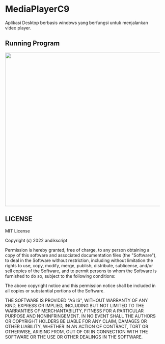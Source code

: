 # MediaPlayerC9
Aplikasi Desktop berbasis windows yang berfungsi untuk menjalankan video player.

## Running Program
<img src="https://user-images.githubusercontent.com/58913447/175946534-938424bf-faa0-406c-ac2e-9197edd0fcac.jpg" width="838" height="500"/>

## LICENSE
MIT License

Copyright (c) 2022 andikscript

Permission is hereby granted, free of charge, to any person obtaining a copy of this software and associated documentation files (the "Software"), to deal in the Software without restriction, including without limitation the rights to use, copy, modify, merge, publish, distribute, sublicense, and/or sell copies of the Software, and to permit persons to whom the Software is furnished to do so, subject to the following conditions:

The above copyright notice and this permission notice shall be included in all copies or substantial portions of the Software.

THE SOFTWARE IS PROVIDED "AS IS", WITHOUT WARRANTY OF ANY KIND, EXPRESS OR IMPLIED, INCLUDING BUT NOT LIMITED TO THE WARRANTIES OF MERCHANTABILITY, FITNESS FOR A PARTICULAR PURPOSE AND NONINFRINGEMENT. IN NO EVENT SHALL THE AUTHORS OR COPYRIGHT HOLDERS BE LIABLE FOR ANY CLAIM, DAMAGES OR OTHER LIABILITY, WHETHER IN AN ACTION OF CONTRACT, TORT OR OTHERWISE, ARISING FROM, OUT OF OR IN CONNECTION WITH THE SOFTWARE OR THE USE OR OTHER DEALINGS IN THE SOFTWARE.
